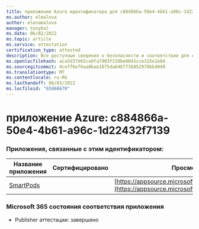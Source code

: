 ```yaml
---
title: приложение Azure идентификатора для c884866a-50e4-4b61-a96c-1d22432f7139
ms.author: elmalova
author: elenamalova
manager: tonybal
ms.date: 06/02/2022
ms.topic: article
ms.service: attestation
certification_type: attested
description: Все доступные сведения о безопасности и соответствии для c884866a-50e4-4b61-a96c-1d22432f7139.
ms.openlocfilehash: aca5d37d65ca9fa7903f220be0041cce315e1b8d
ms.sourcegitcommit: 4ceff6ef6aa0bae1075da646773b852970bb4049
ms.translationtype: MT
ms.contentlocale: ru-RU
ms.lasthandoff: 06/03/2022
ms.locfileid: "65868670"
---
```

# <a name="azure-app-id-c884866a-50e4-4b61-a96c-1d22432f7139"></a>приложение Azure: c884866a-50e4-4b61-a96c-1d22432f7139


### <a name="apps-associated-with-this-id"></a>Приложения, связанные с этим идентификатором:
| **Название приложения** | **Сертифицировано** | **Просмотр в AppSource** |
|--------------|---------------|-----------------------|
| [SmartPods](../forward/WA200004105.md) |  | [https://appsource.microsoft.com/product/office/WA200004105](https://appsource.microsoft.com/product/office/WA200004105) |

### <a name="microsoft-365-app-compliance-status"></a>Microsoft 365 состояния соответствия приложения
- Publisher аттестации: завершено
